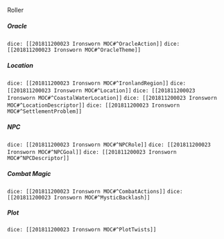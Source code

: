 Roller
##### Oracle
`dice: [[201811200023 Ironsworn MOC#^OracleAction]]`
`dice: [[201811200023 Ironsworn MOC#^OracleTheme]]`
##### Location
`dice: [[201811200023 Ironsworn MOC#^IronlandRegion]]`
`dice: [[201811200023 Ironsworn MOC#^Location]]`
`dice: [[201811200023 Ironsworn MOC#^CoastalWaterLocation]]`
`dice: [[201811200023 Ironsworn MOC#^LocationDescriptor]]`
`dice: [[201811200023 Ironsworn MOC#^SettlementProblem]]`
##### NPC
`dice: [[201811200023 Ironsworn MOC#^NPCRole]]`
`dice: [[201811200023 Ironsworn MOC#^NPCGoal]]`
`dice: [[201811200023 Ironsworn MOC#^NPCDescriptor]]`
##### Combat Magic
`dice: [[201811200023 Ironsworn MOC#^CombatActions]]`
`dice: [[201811200023 Ironsworn MOC#^MysticBacklash]]`
##### Plot
`dice: [[201811200023 Ironsworn MOC#^PlotTwists]]`